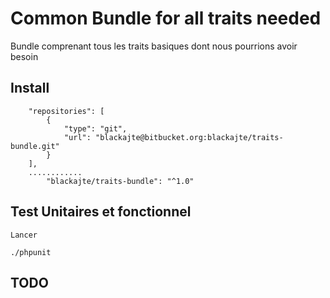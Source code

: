 # Common Bundle for all traits needed

Bundle comprenant tous les traits basiques dont nous pourrions avoir besoin


## Install

```
    "repositories": [
        {
            "type": "git",
            "url": "blackajte@bitbucket.org:blackajte/traits-bundle.git"
        }
    ],
    ............
        "blackajte/traits-bundle": "^1.0"
```


## Test Unitaires et fonctionnel
	Lancer 

	./phpunit

## TODO
